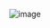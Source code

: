 

![image](https://user-images.githubusercontent.com/69327864/187332281-70119b4c-f6dc-4d3d-8419-880f743cfe59.png)

